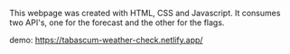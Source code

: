 This webpage was created with HTML, CSS and Javascript.
It consumes two API's, one for the forecast and the other for the flags.

demo:
https://tabascum-weather-check.netlify.app/
